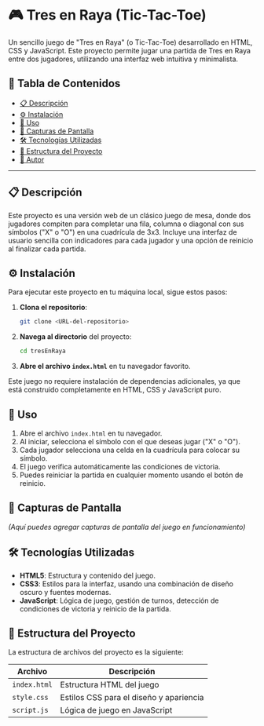 # 🎮 Tres en Raya (Tic-Tac-Toe)

Un sencillo juego de "Tres en Raya" (o Tic-Tac-Toe) desarrollado en HTML, CSS y JavaScript. Este proyecto permite jugar una partida de Tres en Raya entre dos jugadores, utilizando una interfaz web intuitiva y minimalista.

## 📑 Tabla de Contenidos
- [📋 Descripción](#-descripción)
- [⚙️ Instalación](#-instalación)
- [🚀 Uso](#-uso)
- [📸 Capturas de Pantalla](#-capturas-de-pantalla)
- [🛠️ Tecnologías Utilizadas](#-tecnologías-utilizadas)
- [📂 Estructura del Proyecto](#-estructura-del-proyecto)
- [👤 Autor](#-autor)

---

## 📋 Descripción
Este proyecto es una versión web de un clásico juego de mesa, donde dos jugadores compiten para completar una fila, columna o diagonal con sus símbolos ("X" o "O") en una cuadrícula de 3x3. Incluye una interfaz de usuario sencilla con indicadores para cada jugador y una opción de reinicio al finalizar cada partida.

## ⚙️ Instalación
Para ejecutar este proyecto en tu máquina local, sigue estos pasos:

1. **Clona el repositorio**:
    ```bash
    git clone <URL-del-repositorio>
    ```
2. **Navega al directorio** del proyecto:
    ```bash
    cd tresEnRaya
    ```
3. **Abre el archivo `index.html`** en tu navegador favorito.

Este juego no requiere instalación de dependencias adicionales, ya que está construido completamente en HTML, CSS y JavaScript puro.

## 🚀 Uso
1. Abre el archivo `index.html` en tu navegador.
2. Al iniciar, selecciona el símbolo con el que deseas jugar ("X" o "O").
3. Cada jugador selecciona una celda en la cuadrícula para colocar su símbolo.
4. El juego verifica automáticamente las condiciones de victoria.
5. Puedes reiniciar la partida en cualquier momento usando el botón de reinicio.

## 📸 Capturas de Pantalla
*(Aquí puedes agregar capturas de pantalla del juego en funcionamiento)*

## 🛠️ Tecnologías Utilizadas
- **HTML5**: Estructura y contenido del juego.
- **CSS3**: Estilos para la interfaz, usando una combinación de diseño oscuro y fuentes modernas.
- **JavaScript**: Lógica de juego, gestión de turnos, detección de condiciones de victoria y reinicio de la partida.

## 📂 Estructura del Proyecto
La estructura de archivos del proyecto es la siguiente:

| Archivo       | Descripción                               |
|---------------|-------------------------------------------|
| `index.html`  | Estructura HTML del juego                 |
| `style.css`   | Estilos CSS para el diseño y apariencia   |
| `script.js`   | Lógica de juego en JavaScript             |
